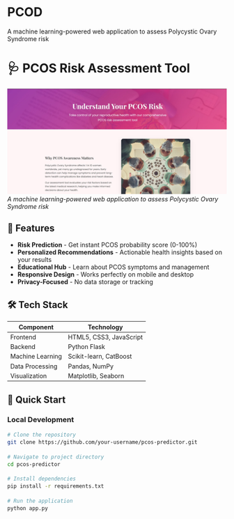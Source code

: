 # PCOD
A machine learning-powered web application to assess Polycystic Ovary Syndrome risk

# 🩺 PCOS Risk Assessment Tool

![App Screenshot](https://github.com/Karanchrish/PCOD/blob/main/SS-1.jpg)  
*A machine learning-powered web application to assess Polycystic Ovary Syndrome risk*

## 🌟 Features

- **Risk Prediction** - Get instant PCOS probability score (0-100%)
- **Personalized Recommendations** - Actionable health insights based on your results
- **Educational Hub** - Learn about PCOS symptoms and management
- **Responsive Design** - Works perfectly on mobile and desktop
- **Privacy-Focused** - No data storage or tracking

## 🛠 Tech Stack

| Component       | Technology |
|-----------------|------------|
| Frontend        | HTML5, CSS3, JavaScript |
| Backend         | Python Flask |
| Machine Learning| Scikit-learn, CatBoost |
| Data Processing | Pandas, NumPy |
| Visualization   | Matplotlib, Seaborn |

## 🚀 Quick Start

### Local Development

```bash
# Clone the repository
git clone https://github.com/your-username/pcos-predictor.git

# Navigate to project directory
cd pcos-predictor

# Install dependencies
pip install -r requirements.txt

# Run the application
python app.py
